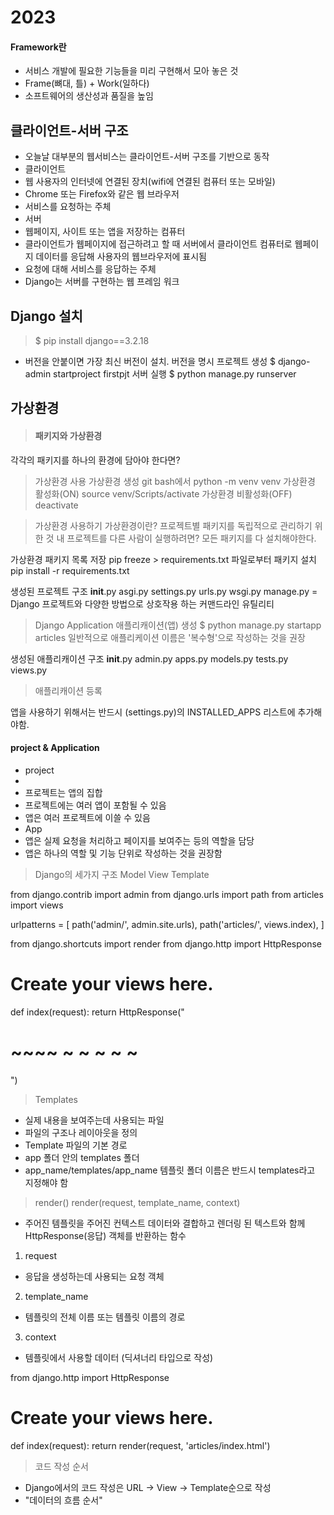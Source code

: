 # 2023

#### Framework란
- 서비스 개발에 필요한 기능들을 미리 구현해서 모아 놓은 것
- Frame(뼈대, 틀) + Work(일하다)
- 소프트웨어의 생산성과 품질을 높임

## 클라이언트-서버 구조
- 오늘날 대부분의 웹서비스는 클라이언트-서버 구조를 기반으로 동작
- 클라이언트
 - 웹 사용자의 인터넷에 연결된 장치(wifi에 연결된 컴퓨터 또는 모바일)
 - Chrome 또는 Firefox와 같은 웹 브라우저
 - 서비스를 요청하는 주체 
- 서버
 - 웹페이지, 사이트 또는 앱을 저장하는 컴퓨터
 - 클라이언트가 웹페이지에 접근하려고 할 때 서버에서 클라이언트 컴퓨터로 웹페이지 데이터를 응답해 사용자의 웹브라우저에 표시됨
 - 요청에 대해 서비스를 응답하는 주체
 - Django는 서버를 구현하는 웹 프레임 워크

## Django 설치
> $ pip install django==3.2.18
 - 버전을 안붙이면 가장 최신 버전이 설치. 버전을 명시
프로젝트 생성
$ django-admin startproject firstpjt
서버 실행
$ python manage.py runserver

## 가상환경
>#### 패키지와 가상환경

각각의 패키지를 하나의 환경에 담아야 한다면?
> 가상환경 사용
가상환경 생성
git bash에서 python -m venv venv
가상환경 활성화(ON)
source venv/Scripts/activate
가상환경 비활성화(OFF)
deactivate

> 가상환경 사용하기
가상환경이란? 프로젝트별 패키지를 독립적으로 관리하기 위한 것
내 프로젝트를 다른 사람이 실행하려면? 모든 패키지를 다 설치해야한다.

가상환경 패키지 목록 저장
pip freeze > requirements.txt
파일로부터 패키지 설치
pip install -r requirements.txt

생성된 프로젝트 구조
 __init__.py
 asgi.py
 settings.py
 urls.py
 wsgi.py
manage.py = Django 프로젝트와 다양한 방법으로 상호작용 하는 커맨드라인 유틸리티

> Django Application
애플리캐이션(앱) 생성
$ python manage.py startapp articles
  일반적으로 애플리케이션 이름은 '복수형'으로 작성하는 것을 권장

생성된 애플리캐이션 구조
__init__.py
admin.py
apps.py
models.py
tests.py
views.py

> 애플리캐이션 등록

앱을 사용하기 위해서는 반드시 (settings.py)의 INSTALLED_APPS 리스트에 추가해야함.

#### project & Application
- project
 - 
 - 프로젝트는 앱의 집합
 - 프로젝트에는 여러 앱이 포함될 수 있음
 - 앱은 여러 프로젝트에 이쓸 수 있음
- App
 - 앱은 실제 요청을 처리하고 페이지를 보여주는 등의 역할을 담당
 - 앱은 하나의 역할 및 기능 단위로 작성하는 것을 권장함

> Django의 세가지 구조
Model View Template

from django.contrib import admin
from django.urls import path
from articles import views

urlpatterns = [
    path('admin/', admin.site.urls),
    path('articles/', views.index),
]

from django.shortcuts import render
from django.http import HttpResponse

# Create your views here.
def index(request):
    return HttpResponse("<h1> ~~~~ ~ ~ ~ ~ ~</h1>")


> Templates
- 실제 내용을 보여주는데 사용되는 파일
- 파일의 구조나 레이아웃을 정의
- Template 파일의 기본 경로
 - app 폴더 안의 templates 폴더
 - app_name/templates/app_name
 템플릿 폴더 이름은 반드시 templates라고 지정해야 함

> render()
render(request, template_name, context)
- 주어진 템플릿을 주어진 컨텍스트 데이터와 결합하고 렌더링 된 텍스트와 함께 HttpResponse(응답) 객체를 반환하는 함수
1. request
 - 응답을 생성하는데 사용되는 요청 객체
2. template_name
 - 템플릿의 전체 이름 또는 템플릿 이름의 경로
3. context
 - 템플릿에서 사용할 데이터 (딕셔너리 타입으로 작성)

from django.http import HttpResponse
# Create your views here.
def index(request):
    return render(request, 'articles/index.html')

> 코드 작성 순서
- Django에서의 코드 작성은 URL -> View -> Template순으로 작성
- "데이터의 흐름 순서"
